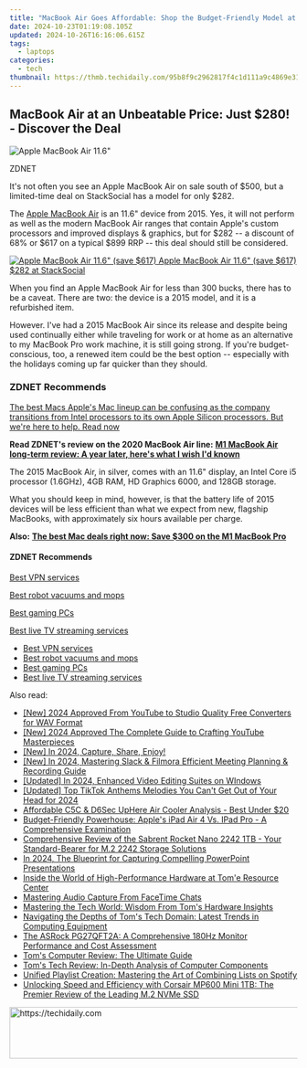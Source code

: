 ```yaml
---
title: "MacBook Air Goes Affordable: Shop the Budget-Friendly Model at Just $280 - ZDNet's Exclusive Deal"
date: 2024-10-23T01:19:08.105Z
updated: 2024-10-26T16:16:06.615Z
tags:
  - laptops
categories:
  - tech
thumbnail: https://thmb.techidaily.com/95b8f9c2962817f4c1d111a9c4869e31921442b0ad6b9a26e74db8ab6e71425f.jpg
---
```


## MacBook Air at an Unbeatable Price: Just $280! - Discover the Deal

![Apple MacBook Air 11.6"](https://www.zdnet.com/a/img/resize/fe6b07fb516647041ae54e4cea60b38fb8656655/2022/10/21/33d15e0a-2593-4415-9ee1-a4954b346a8a/130.jpg?auto=webp&width=1280)

ZDNET

It's not often you see an Apple MacBook Air on sale south of $500, but a limited-time deal on StackSocial has a model for only $282.

The [Apple MacBook Air](https://stacksocial.com/sales/2015-apple-macbook-air-11-6-core-i5-1-6ghz-4gb-ram-128gb-ssd-mjvm2ll-a??sid=zd-%5F%5FCOM%5FCLICK%5FID%5F%5F-dtp&aid=a-ceempx7z) is an 11.6" device from 2015\. Yes, it will not perform as well as the modern MacBook Air ranges that contain Apple's custom processors and improved displays & graphics, but for $282 -- a discount of 68% or $617 on a typical $899 RRP -- this deal should still be considered. 

[![Apple MacBook Air 11.6" (save $617)](https://www.zdnet.com/a/img/resize/f0cdda933cfcb5760405e73e9589378db2b9d26e/2022/10/21/344c8e74-70bf-44da-8a5c-3705f949485f/131.jpg?auto=webp&fit=crop&height=172.5&width=294) Apple MacBook Air 11.6" (save $617) $282 at StackSocial](https://stacksocial.com/sales/2015-apple-macbook-air-11-6-core-i5-1-6ghz-4gb-ram-128gb-ssd-mjvm2ll-a??sid=zd-%5F%5FCOM%5FCLICK%5FID%5F%5F-dtp&aid=a-ceempx7z)

When you find an Apple MacBook Air for less than 300 bucks, there has to be a caveat. There are two: the device is a 2015 model, and it is a refurbished item. 

However. I've had a 2015 MacBook Air since its release and despite being used continually either while traveling for work or at home as an alternative to my MacBook Pro work machine, it is still going strong. If you're budget-conscious, too, a renewed item could be the best option -- especially with the holidays coming up far quicker than they should. 

### **ZDNET** Recommends

[The best Macs Apple's Mac lineup can be confusing as the company transitions from Intel processors to its own Apple Silicon processors. But we're here to help.  Read now](https://www.zdnet.com/article/best-mac/)

**Read ZDNET's review on the 2020 MacBook Air line:** [**M1 MacBook Air long-term review: A year later, here's what I wish I'd known**](https://www.zdnet.com/article/m1-macbook-air-long-term-review/)

The 2015 MacBook Air, in silver, comes with an 11.6" display, an Intel Core i5 processor (1.6GHz), 4GB RAM, HD Graphics 6000, and 128GB storage. 

What you should keep in mind, however, is that the battery life of 2015 devices will be less efficient than what we expect from new, flagship MacBooks, with approximately six hours available per charge. 

**Also:** [**The best Mac deals right now: Save $300 on the M1 MacBook Pro**](https://www.zdnet.com/article/best-macbook-deals/)

#### **ZDNET** Recommends

[Best VPN services](https://www.zdnet.com/article/best-vpn/ "Best VPN services")

[Best robot vacuums and mops](https://www.zdnet.com/article/best-robot-vacuum-mop/ "Best robot vacuums and mops")

[Best gaming PCs](https://www.zdnet.com/article/best-gaming-pc/ "Best gaming PCs")

[Best live TV streaming services](https://www.zdnet.com/article/best-live-tv-streaming-service/ "Best live TV streaming services")

* [Best VPN services](https://www.zdnet.com/article/best-vpn/ "Best VPN services")
* [Best robot vacuums and mops](https://www.zdnet.com/article/best-robot-vacuum-mop/ "Best robot vacuums and mops")
* [Best gaming PCs](https://www.zdnet.com/article/best-gaming-pc/ "Best gaming PCs")
* [Best live TV streaming services](https://www.zdnet.com/article/best-live-tv-streaming-service/ "Best live TV streaming services")

<ins class="adsbygoogle"
     style="display:block"
     data-ad-format="autorelaxed"
     data-ad-client="ca-pub-7571918770474297"
     data-ad-slot="1223367746"></ins>

<ins class="adsbygoogle"
     style="display:block"
     data-ad-client="ca-pub-7571918770474297"
     data-ad-slot="8358498916"
     data-ad-format="auto"
     data-full-width-responsive="true"></ins>

<span class="atpl-alsoreadstyle">Also read:</span>
<div><ul>
<li><a href="https://youtube-webster.techidaily.com/024-approved-from-youtube-to-studio-quality-free-converters-for-wav-format/"><u>[New] 2024 Approved From YouTube to Studio Quality Free Converters for WAV Format</u></a></li>
<li><a href="https://youtube-docs.techidaily.com/024-approved-the-complete-guide-to-crafting-youtube-masterpieces/"><u>[New] 2024 Approved The Complete Guide to Crafting YouTube Masterpieces</u></a></li>
<li><a href="https://screen-recording.techidaily.com/1716068810014-new-in-2024-capture-share-enjoy/"><u>[New] In 2024, Capture, Share, Enjoy!</u></a></li>
<li><a href="https://digital-screen-recording.techidaily.com/new-in-2024-mastering-slack-and-filmora-efficient-meeting-planning-and-recording-guide/"><u>[New] In 2024, Mastering Slack & Filmora Efficient Meeting Planning & Recording Guide</u></a></li>
<li><a href="https://fox-info.techidaily.com/updated-in-2024-enhanced-video-editing-suites-on-windows/"><u>[Updated] In 2024, Enhanced Video Editing Suites on WIndows</u></a></li>
<li><a href="https://tiktok-video-recordings.techidaily.com/updated-top-tiktok-anthems-melodies-you-cant-get-out-of-your-head-for-2024/"><u>[Updated] Top TikTok Anthems Melodies You Can't Get Out of Your Head for 2024</u></a></li>
<li><a href="https://hardware-reviews.techidaily.com/affordable-c5c-and-d6sec-uphere-air-cooler-analysis-best-under-20/"><u>Affordable C5C & D6Sec UpHere Air Cooler Analysis - Best Under $20</u></a></li>
<li><a href="https://buynow-help.techidaily.com/budget-friendly-powerhouse-apples-ipad-air-4-vs-ipad-pro-a-comprehensive-examination/"><u>Budget-Friendly Powerhouse: Apple's iPad Air 4 Vs. IPad Pro - A Comprehensive Examination</u></a></li>
<li><a href="https://hardware-reviews.techidaily.com/comprehensive-review-of-the-sabrent-rocket-nano-2242-1tb-your-standard-bearer-for-m2-2242-storage-solutions/"><u>Comprehensive Review of the Sabrent Rocket Nano 2242 1TB - Your Standard-Bearer for M.2 2242 Storage Solutions</u></a></li>
<li><a href="https://screen-capture.techidaily.com/in-2024-the-blueprint-for-capturing-compelling-powerpoint-presentations/"><u>In 2024, The Blueprint for Capturing Compelling PowerPoint Presentations</u></a></li>
<li><a href="https://hardware-reviews.techidaily.com/inside-the-world-of-high-performance-hardware-at-tome-resource-center/"><u>Inside the World of High-Performance Hardware at Tom'e Resource Center</u></a></li>
<li><a href="https://visual-screen-recording.techidaily.com/mastering-audio-capture-from-facetime-chats/"><u>Mastering Audio Capture From FaceTime Chats</u></a></li>
<li><a href="https://hardware-reviews.techidaily.com/mastering-the-tech-world-wisdom-from-toms-hardware-insights/"><u>Mastering the Tech World: Wisdom From Tom's Hardware Insights</u></a></li>
<li><a href="https://hardware-reviews.techidaily.com/navigating-the-depths-of-toms-tech-domain-latest-trends-in-computing-equipment/"><u>Navigating the Depths of Tom's Tech Domain: Latest Trends in Computing Equipment</u></a></li>
<li><a href="https://hardware-reviews.techidaily.com/the-asrock-pg27qft2a-a-comprehensive-180hz-monitor-performance-and-cost-assessment/"><u>The ASRock PG27QFT2A: A Comprehensive 180Hz Monitor Performance and Cost Assessment</u></a></li>
<li><a href="https://hardware-reviews.techidaily.com/toms-computer-review-the-ultimate-guide/"><u>Tom's Computer Review: The Ultimate Guide</u></a></li>
<li><a href="https://hardware-reviews.techidaily.com/toms-tech-review-in-depth-analysis-of-computer-components/"><u>Tom's Tech Review: In-Depth Analysis of Computer Components</u></a></li>
<li><a href="https://techno-recovery.techidaily.com/unified-playlist-creation-mastering-the-art-of-combining-lists-on-spotify/"><u>Unified Playlist Creation: Mastering the Art of Combining Lists on Spotify</u></a></li>
<li><a href="https://hardware-reviews.techidaily.com/unlocking-speed-and-efficiency-with-corsair-mp600-mini-1tb-the-premier-review-of-the-leading-m2-nvme-ssd/"><u>Unlocking Speed and Efficiency with Corsair MP600 Mini 1TB: The Premier Review of the Leading M.2 NVMe SSD</u></a></li>
</ul></div>

<!-- affiliate ads begin -->
<a href="https://unicoeye.pxf.io/c/5597632/2134227/18498" target="_top" id="2134227">
  <img src="//a.impactradius-go.com/display-ad/18498-2134227" border="0" alt="https://techidaily.com" width="728" height="90"/>
</a>
<img height="0" width="0" src="https://unicoeye.pxf.io/i/5597632/2134227/18498" style="position:absolute;visibility:hidden;" border="0" />
<!-- affiliate ads end -->

